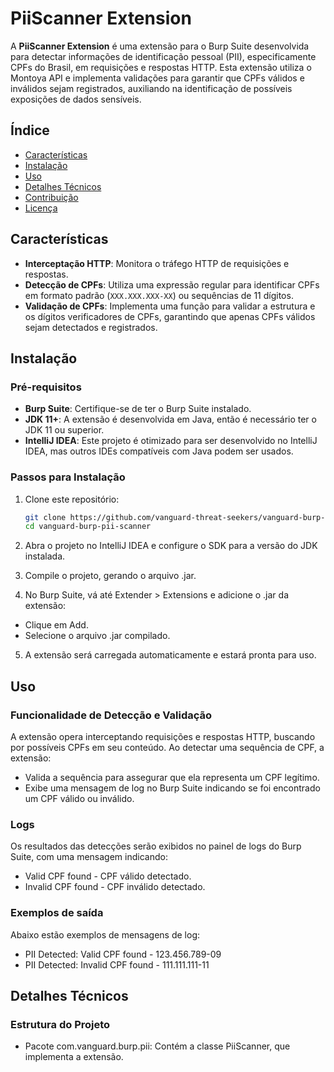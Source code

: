 # PiiScanner Extension

A **PiiScanner Extension** é uma extensão para o Burp Suite desenvolvida para detectar informações de identificação pessoal (PII), especificamente CPFs do Brasil, em requisições e respostas HTTP. Esta extensão utiliza o Montoya API e implementa validações para garantir que CPFs válidos e inválidos sejam registrados, auxiliando na identificação de possíveis exposições de dados sensíveis.

## Índice
- [Características](#características)
- [Instalação](#instalação)
- [Uso](#uso)
- [Detalhes Técnicos](#detalhes-técnicos)
- [Contribuição](#contribuição)
- [Licença](#licença)

## Características
- **Interceptação HTTP**: Monitora o tráfego HTTP de requisições e respostas.
- **Detecção de CPFs**: Utiliza uma expressão regular para identificar CPFs em formato padrão (`XXX.XXX.XXX-XX`) ou sequências de 11 dígitos.
- **Validação de CPFs**: Implementa uma função para validar a estrutura e os dígitos verificadores de CPFs, garantindo que apenas CPFs válidos sejam detectados e registrados.

## Instalação

### Pré-requisitos
- **Burp Suite**: Certifique-se de ter o Burp Suite instalado.
- **JDK 11+**: A extensão é desenvolvida em Java, então é necessário ter o JDK 11 ou superior.
- **IntelliJ IDEA**: Este projeto é otimizado para ser desenvolvido no IntelliJ IDEA, mas outros IDEs compatíveis com Java podem ser usados.

### Passos para Instalação
1. Clone este repositório:
   
   ```bash
   git clone https://github.com/vanguard-threat-seekers/vanguard-burp-pii-scanner.git
   cd vanguard-burp-pii-scanner
3. Abra o projeto no IntelliJ IDEA e configure o SDK para a versão do JDK instalada.
4. Compile o projeto, gerando o arquivo .jar.
5. No Burp Suite, vá até Extender > Extensions e adicione o .jar da extensão:
  - Clique em Add.
  - Selecione o arquivo .jar compilado.
5. A extensão será carregada automaticamente e estará pronta para uso.

## Uso
### Funcionalidade de Detecção e Validação
A extensão opera interceptando requisições e respostas HTTP, buscando por possíveis CPFs em seu conteúdo. Ao detectar uma sequência de CPF, a extensão:
- Valida a sequência para assegurar que ela representa um CPF legítimo.
- Exibe uma mensagem de log no Burp Suite indicando se foi encontrado um CPF válido ou inválido.

### Logs
Os resultados das detecções serão exibidos no painel de logs do Burp Suite, com uma mensagem indicando:
- Valid CPF found - CPF válido detectado.
- Invalid CPF found - CPF inválido detectado.

### Exemplos de saída
Abaixo estão exemplos de mensagens de log:
- PII Detected: Valid CPF found - 123.456.789-09
- PII Detected: Invalid CPF found - 111.111.111-11

## Detalhes Técnicos

### Estrutura do Projeto
- Pacote com.vanguard.burp.pii: Contém a classe PiiScanner, que implementa a extensão.
